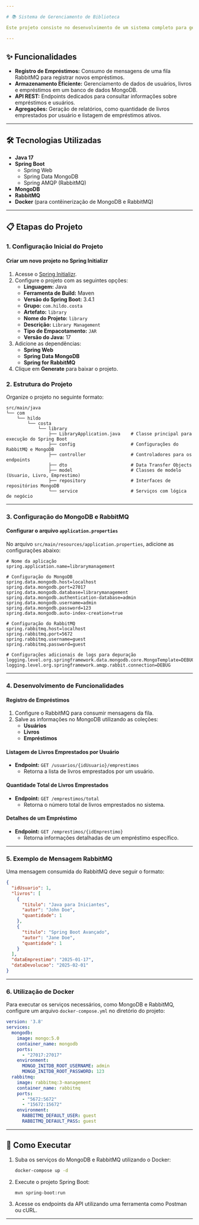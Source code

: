 ```yaml
---

# 📚 Sistema de Gerenciamento de Biblioteca

Este projeto consiste no desenvolvimento de um sistema completo para gerenciar uma biblioteca. O sistema permite que usuários realizem empréstimos de livros, acompanhem informações sobre os empréstimos e integrem operações com serviços modernos, como RabbitMQ e MongoDB.

---
```


## ✨ Funcionalidades

- **Registro de Empréstimos:** Consumo de mensagens de uma fila RabbitMQ para registrar novos empréstimos.
- **Armazenamento Eficiente:** Gerenciamento de dados de usuários, livros e empréstimos em um banco de dados MongoDB.
- **API REST:** Endpoints dedicados para consultar informações sobre empréstimos e usuários.
- **Agregações:** Geração de relatórios, como quantidade de livros emprestados por usuário e listagem de empréstimos ativos.

---

## 🛠️ Tecnologias Utilizadas

- **Java 17**  
- **Spring Boot**  
  - Spring Web  
  - Spring Data MongoDB  
  - Spring AMQP (RabbitMQ)  
- **MongoDB**  
- **RabbitMQ**  
- **Docker** (para contêinerização de MongoDB e RabbitMQ)

---

## 📋 Etapas do Projeto  

### 1. Configuração Inicial do Projeto  

#### Criar um novo projeto no **Spring Initializr**  

1. Acesse o [Spring Initializr](https://start.spring.io/).  
2. Configure o projeto com as seguintes opções:  
   - **Linguagem:** Java  
   - **Ferramenta de Build:** Maven  
   - **Versão do Spring Boot:** 3.4.1  
   - **Grupo:** `com.hildo.costa`  
   - **Artefato:** `library`  
   - **Nome do Projeto:** `library`  
   - **Descrição:** `Library Management`  
   - **Tipo de Empacotamento:** `JAR`  
   - **Versão do Java:** 17  
3. Adicione as dependências:  
   - **Spring Web**  
   - **Spring Data MongoDB**  
   - **Spring for RabbitMQ**  
4. Clique em **Generate** para baixar o projeto.

### 2. Estrutura do Projeto  

Organize o projeto no seguinte formato:  

```plaintext
src/main/java  
└── com  
    └── hildo  
        └── costa  
            └── library
                ├── LibraryApplication.java    # Classe principal para execução do Spring Boot  
                ├── config                     # Configurações do RabbitMQ e MongoDB  
                ├── controller                 # Controladores para os endpoints  
                ├── dto                        # Data Transfer Objects  
                ├── model                      # Classes de modelo (Usuario, Livro, Emprestimo)  
                ├── repository                 # Interfaces de repositórios MongoDB  
                └── service                    # Serviços com lógica de negócio  
```

---

### 3. Configuração do MongoDB e RabbitMQ  

#### Configurar o arquivo `application.properties`  

No arquivo `src/main/resources/application.properties`, adicione as configurações abaixo:  

```properties
# Nome da aplicação
spring.application.name=librarymanagement

# Configuração do MongoDB
spring.data.mongodb.host=localhost
spring.data.mongodb.port=27017
spring.data.mongodb.database=librarymanagement
spring.data.mongodb.authentication-database=admin
spring.data.mongodb.username=admin
spring.data.mongodb.password=123
spring.data.mongodb.auto-index-creation=true

# Configuração do RabbitMQ
spring.rabbitmq.host=localhost
spring.rabbitmq.port=5672
spring.rabbitmq.username=guest
spring.rabbitmq.password=guest

# Configurações adicionais de logs para depuração
logging.level.org.springframework.data.mongodb.core.MongoTemplate=DEBUG
logging.level.org.springframework.amqp.rabbit.connection=DEBUG
```

---

### 4. Desenvolvimento de Funcionalidades  

#### **Registro de Empréstimos**  
1. Configure o RabbitMQ para consumir mensagens da fila.  
2. Salve as informações no MongoDB utilizando as coleções:  
   - **Usuários**  
   - **Livros**  
   - **Empréstimos**  

#### **Listagem de Livros Emprestados por Usuário**  
- **Endpoint:** `GET /usuarios/{idUsuario}/emprestimos`  
  - Retorna a lista de livros emprestados por um usuário.  

#### **Quantidade Total de Livros Emprestados**  
- **Endpoint:** `GET /emprestimos/total`  
  - Retorna o número total de livros emprestados no sistema.  

#### **Detalhes de um Empréstimo**  
- **Endpoint:** `GET /emprestimos/{idEmprestimo}`  
  - Retorna informações detalhadas de um empréstimo específico.  

---

### 5. Exemplo de Mensagem RabbitMQ  

Uma mensagem consumida do RabbitMQ deve seguir o formato:  

```json
{
  "idUsuario": 1,
  "livros": [
    {
      "titulo": "Java para Iniciantes",
      "autor": "John Doe",
      "quantidade": 1
    },
    {
      "titulo": "Spring Boot Avançado",
      "autor": "Jane Doe",
      "quantidade": 1
    }
  ],
  "dataEmprestimo": "2025-01-17",
  "dataDevolucao": "2025-02-01"
}
```

---

### 6. Utilização de Docker  

Para executar os serviços necessários, como MongoDB e RabbitMQ, configure um arquivo `docker-compose.yml` no diretório do projeto:  

```yaml
version: '3.8'
services:
  mongodb:
    image: mongo:5.0
    container_name: mongodb
    ports:
      - "27017:27017"
    environment:
      MONGO_INITDB_ROOT_USERNAME: admin
      MONGO_INITDB_ROOT_PASSWORD: 123
  rabbitmq:
    image: rabbitmq:3-management
    container_name: rabbitmq
    ports:
      - "5672:5672"
      - "15672:15672"
    environment:
      RABBITMQ_DEFAULT_USER: guest
      RABBITMQ_DEFAULT_PASS: guest
```

---

## 🚀 Como Executar  

1. Suba os serviços do MongoDB e RabbitMQ utilizando o Docker:  
   ```bash
   docker-compose up -d
   ```  

2. Execute o projeto Spring Boot:  
   ```bash
   mvn spring-boot:run
   ```  

3. Acesse os endpoints da API utilizando uma ferramenta como Postman ou cURL.  

---

